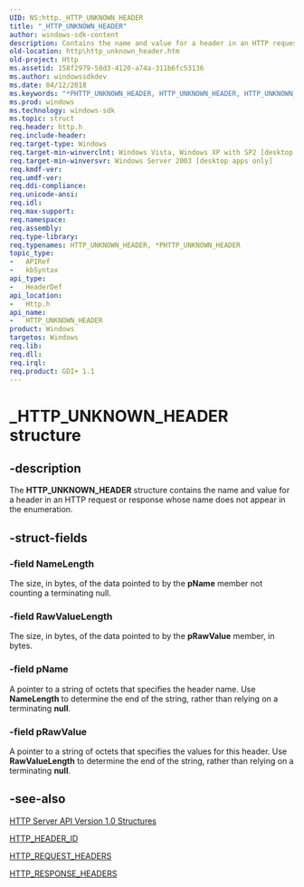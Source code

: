 ```yaml
---
UID: NS:http._HTTP_UNKNOWN_HEADER
title: "_HTTP_UNKNOWN_HEADER"
author: windows-sdk-content
description: Contains the name and value for a header in an HTTP request or response whose name does not appear in the enumeration.
old-location: http\http_unknown_header.htm
old-project: Http
ms.assetid: 158f2979-58d3-4120-a74a-311b6fc53136
ms.author: windowssdkdev
ms.date: 04/12/2018
ms.keywords: "*PHTTP_UNKNOWN_HEADER, HTTP_UNKNOWN_HEADER, HTTP_UNKNOWN_HEADER structure [HTTP], PHTTP_UNKNOWN_HEADER, PHTTP_UNKNOWN_HEADER structure pointer [HTTP], _HTTP_UNKNOWN_HEADER, _http_http_unknown_header, http.http_unknown_header, http/HTTP_UNKNOWN_HEADER, http/PHTTP_UNKNOWN_HEADER"
ms.prod: windows
ms.technology: windows-sdk
ms.topic: struct
req.header: http.h
req.include-header: 
req.target-type: Windows
req.target-min-winverclnt: Windows Vista, Windows XP with SP2 [desktop apps only]
req.target-min-winversvr: Windows Server 2003 [desktop apps only]
req.kmdf-ver: 
req.umdf-ver: 
req.ddi-compliance: 
req.unicode-ansi: 
req.idl: 
req.max-support: 
req.namespace: 
req.assembly: 
req.type-library: 
req.typenames: HTTP_UNKNOWN_HEADER, *PHTTP_UNKNOWN_HEADER
topic_type:
-	APIRef
-	kbSyntax
api_type:
-	HeaderDef
api_location:
-	Http.h
api_name:
-	HTTP_UNKNOWN_HEADER
product: Windows
targetos: Windows
req.lib: 
req.dll: 
req.irql: 
req.product: GDI+ 1.1
---
```


# _HTTP_UNKNOWN_HEADER structure


## -description


The 
<b>HTTP_UNKNOWN_HEADER</b> structure contains the name and value for a header in an HTTP request or response whose name does not appear in the enumeration.


## -struct-fields




### -field NameLength

The size, in bytes, of the data pointed to by the <b>pName</b> member not counting a terminating null.


### -field RawValueLength

The size, in bytes, of the data pointed to by the <b>pRawValue</b> member, in bytes.


### -field pName

A pointer to a string of octets that specifies the header name. Use <b>NameLength</b> to determine the end of the string, rather than relying on a terminating <b>null</b>.


### -field pRawValue

A pointer to a string of octets that specifies the values for this header. Use <b>RawValueLength</b> to determine the end of the string, rather than relying on a terminating <b>null</b>.


## -see-also




<a href="https://msdn.microsoft.com/e38f7a05-f966-4853-be3b-5cdbf224719e">HTTP Server API Version 1.0 Structures</a>



<a href="https://msdn.microsoft.com/6c4ccaf0-2a9f-43fe-9f35-cda1dd1fbbdc">HTTP_HEADER_ID</a>



<a href="https://msdn.microsoft.com/a87b9c9c-cba1-4453-a300-7af35da944c9">HTTP_REQUEST_HEADERS</a>



<a href="https://msdn.microsoft.com/e783c27e-d215-4f6d-a080-92d915a7fc33">HTTP_RESPONSE_HEADERS</a>
 

 

